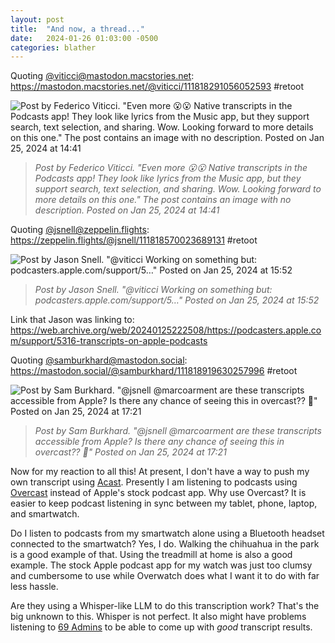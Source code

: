 ```yaml
---
layout: post
title:  "And now, a thread..."
date:   2024-01-26 01:03:00 -0500
categories: blather
---
```

Quoting [@viticci@mastodon.macstories.net](https://mastodon.macstories.net/): <https://mastodon.macstories.net/@viticci/111818291056052593> #retoot

![Post by Federico Viticci. "Even more 😮😮 Native transcripts in the Podcasts app! They look like lyrics from the Music app, but they support search, text selection, and sharing. Wow. Looking forward to more details on this one." The post contains an image with no description. Posted on Jan 25, 2024 at 14:41]({{site.url}}/img/transcripts-A.jpg)

>*Post by Federico Viticci. "Even more 😮😮 Native transcripts in the Podcasts app! They look like lyrics from the Music app, but they support search, text selection, and sharing. Wow. Looking forward to more details on this one." The post contains an image with no description. Posted on Jan 25, 2024 at 14:41*

Quoting [@jsnell@zeppelin.flights](https://zeppelin.flights/@jsnell/): <https://zeppelin.flights/@jsnell/111818570023689131> #retoot

![Post by Jason Snell. "@viticci Working on something but: podcasters.apple.com/support/5…" Posted on Jan 25, 2024 at 15:52]({{site.url}}/img/transcripts-B.jpg)

>*Post by Jason Snell. "@viticci Working on something but: podcasters.apple.com/support/5…" Posted on Jan 25, 2024 at 15:52*

Link that Jason was linking to: <https://web.archive.org/web/20240125222508/https://podcasters.apple.com/support/5316-transcripts-on-apple-podcasts>

Quoting [@samburkhard@mastodon.social](https://mastodon.social/@samburkhard/): <https://mastodon.social/@samburkhard/111818919630257996> #retoot

![Post by Sam Burkhard. "@jsnell @marcoarment are these transcripts accessible from Apple? Is there any chance of seeing this in overcast?? 👀" Posted on Jan 25, 2024 at 17:21]({{site.url}}/img/transcripts-C.jpg)

>*Post by Sam Burkhard. "@jsnell @marcoarment are these transcripts accessible from Apple? Is there any chance of seeing this in overcast?? 👀" Posted on Jan 25, 2024 at 17:21*

Now for my reaction to all this!  At present, I don't have a way to push my own transcript using [Acast](https://www.acast.com).  Presently I am listening to podcasts using [Overcast](https://overcast.fm) instead of Apple's stock podcast app.  Why use Overcast?  It is easier to keep podcast listening in sync between my tablet, phone, laptop, and smartwatch.  

Do I listen to podcasts from my smartwatch alone using a Bluetooth headset connected to the smartwatch?  Yes, I do.  Walking the chihuahua in the park is a good example of that.  Using the treadmill at home is also a good example.  The stock Apple podcast app for my watch was just too clumsy and cumbersome to use while Overwatch does what I want it to do with far less hassle.

Are they using a Whisper-like LLM to do this transcription work?  That's the big unknown to this.  Whisper is not perfect.  It also might have problems listening to [69 Admins](https://69admins.com) to be able to come up with *good* transcript results.
